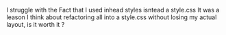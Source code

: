 I struggle with the Fact that I used inhead styles isntead a style.css
It was a leason
I think about refactoring all into a style.css without losing my actual layout, is it worth it ?
